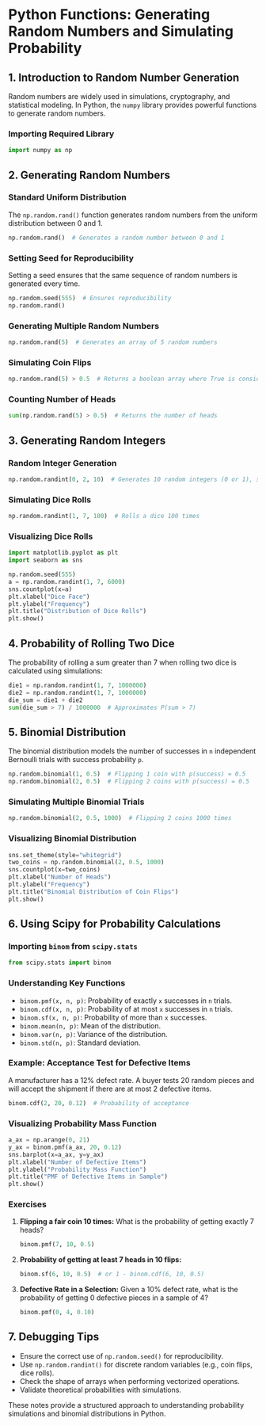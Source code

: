 # Python Functions: Generating Random Numbers and Simulating Probability

## 1. Introduction to Random Number Generation

Random numbers are widely used in simulations, cryptography, and statistical modeling. In Python, the `numpy` library provides powerful functions to generate random numbers.

### Importing Required Library
```python
import numpy as np
```

## 2. Generating Random Numbers

### Standard Uniform Distribution
The `np.random.rand()` function generates random numbers from the uniform distribution between 0 and 1.
```python
np.random.rand()  # Generates a random number between 0 and 1
```

### Setting Seed for Reproducibility
Setting a seed ensures that the same sequence of random numbers is generated every time.
```python
np.random.seed(555)  # Ensures reproducibility
np.random.rand()
```

### Generating Multiple Random Numbers
```python
np.random.rand(5)  # Generates an array of 5 random numbers
```

### Simulating Coin Flips
```python
np.random.rand(5) > 0.5  # Returns a boolean array where True is considered as heads (1)
```

### Counting Number of Heads
```python
sum(np.random.rand(5) > 0.5)  # Returns the number of heads
```

## 3. Generating Random Integers

### Random Integer Generation
```python
np.random.randint(0, 2, 10)  # Generates 10 random integers (0 or 1), simulating 10 coin flips
```

### Simulating Dice Rolls
```python
np.random.randint(1, 7, 100)  # Rolls a dice 100 times
```

### Visualizing Dice Rolls
```python
import matplotlib.pyplot as plt
import seaborn as sns

np.random.seed(555)
a = np.random.randint(1, 7, 6000)
sns.countplot(x=a)
plt.xlabel("Dice Face")
plt.ylabel("Frequency")
plt.title("Distribution of Dice Rolls")
plt.show()
```

## 4. Probability of Rolling Two Dice

The probability of rolling a sum greater than 7 when rolling two dice is calculated using simulations:
```python
die1 = np.random.randint(1, 7, 1000000)
die2 = np.random.randint(1, 7, 1000000)
die_sum = die1 + die2
sum(die_sum > 7) / 1000000  # Approximates P(sum > 7)
```

## 5. Binomial Distribution

The binomial distribution models the number of successes in `n` independent Bernoulli trials with success probability `p`.
```python
np.random.binomial(1, 0.5)  # Flipping 1 coin with p(success) = 0.5
np.random.binomial(2, 0.5)  # Flipping 2 coins with p(success) = 0.5
```

### Simulating Multiple Binomial Trials
```python
np.random.binomial(2, 0.5, 1000)  # Flipping 2 coins 1000 times
```

### Visualizing Binomial Distribution
```python
sns.set_theme(style="whitegrid")
two_coins = np.random.binomial(2, 0.5, 1000)
sns.countplot(x=two_coins)
plt.xlabel("Number of Heads")
plt.ylabel("Frequency")
plt.title("Binomial Distribution of Coin Flips")
plt.show()
```

## 6. Using Scipy for Probability Calculations

### Importing `binom` from `scipy.stats`
```python
from scipy.stats import binom
```

### Understanding Key Functions
- `binom.pmf(x, n, p)`: Probability of exactly `x` successes in `n` trials.
- `binom.cdf(x, n, p)`: Probability of at most `x` successes in `n` trials.
- `binom.sf(x, n, p)`: Probability of more than `x` successes.
- `binom.mean(n, p)`: Mean of the distribution.
- `binom.var(n, p)`: Variance of the distribution.
- `binom.std(n, p)`: Standard deviation.

### Example: Acceptance Test for Defective Items
A manufacturer has a 12% defect rate. A buyer tests 20 random pieces and will accept the shipment if there are at most 2 defective items.
```python
binom.cdf(2, 20, 0.12)  # Probability of acceptance
```

### Visualizing Probability Mass Function
```python
a_ax = np.arange(0, 21)
y_ax = binom.pmf(a_ax, 20, 0.12)
sns.barplot(x=a_ax, y=y_ax)
plt.xlabel("Number of Defective Items")
plt.ylabel("Probability Mass Function")
plt.title("PMF of Defective Items in Sample")
plt.show()
```

### Exercises
1. **Flipping a fair coin 10 times:** What is the probability of getting exactly 7 heads?
   ```python
   binom.pmf(7, 10, 0.5)
   ```
2. **Probability of getting at least 7 heads in 10 flips:**
   ```python
   binom.sf(6, 10, 0.5)  # or 1 - binom.cdf(6, 10, 0.5)
   ```
3. **Defective Rate in a Selection:** Given a 10% defect rate, what is the probability of getting 0 defective pieces in a sample of 4?
   ```python
   binom.pmf(0, 4, 0.10)
   ```

## 7. Debugging Tips
- Ensure the correct use of `np.random.seed()` for reproducibility.
- Use `np.random.randint()` for discrete random variables (e.g., coin flips, dice rolls).
- Check the shape of arrays when performing vectorized operations.
- Validate theoretical probabilities with simulations.

These notes provide a structured approach to understanding probability simulations and binomial distributions in Python.

